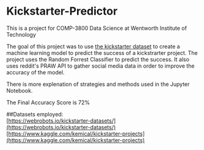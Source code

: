 # Kickstarter-Predictor

This is a project for COMP-3800 Data Science at Wentworth Institute of Technology

The goal of this project was to use [the kickstarter dataset](https://webrobots.io/kickstarter-datasets/) to create a machine learning model to predict the success of a kickstrarter project. The project uses the Random Forrest Classifier to predict the success. It also uses reddit's PRAW API to gather social media data in order to improve the accuracy of the model. 

There is more explenation of strategies and methods used in the Jupyter Notebook.

The Final Accuracy Score is 72%

##Datasets employed:   
[https://webrobots.io/kickstarter-datasets/](https://webrobots.io/kickstarter-datasets/)  
[https://www.kaggle.com/kemical/kickstarter-projects](https://www.kaggle.com/kemical/kickstarter-projects)   

